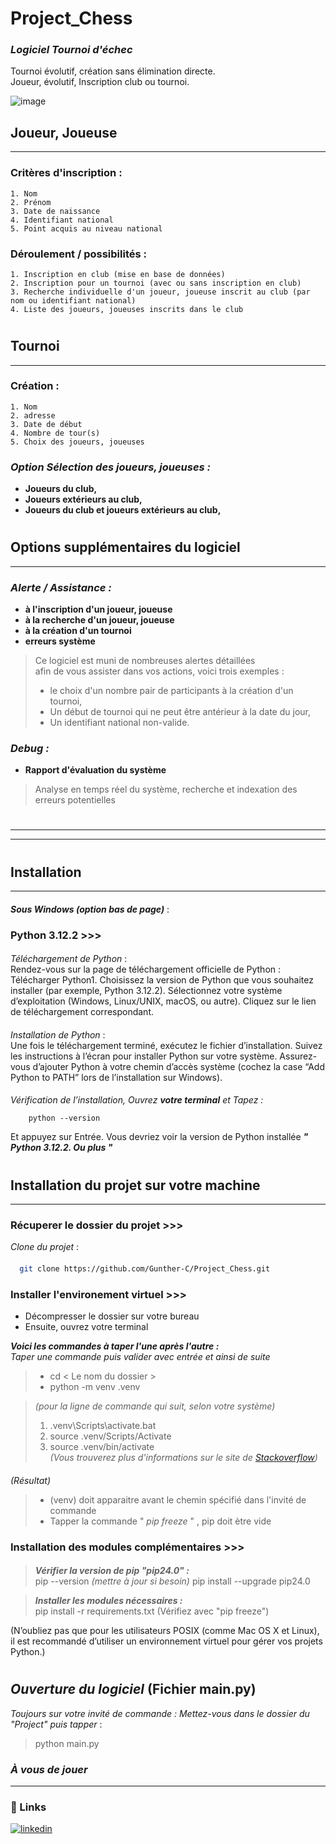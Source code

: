 
# Project_Chess
### **_Logiciel Tournoi d'échec_**
Tournoi évolutif, création sans élimination directe.  
Joueur, évolutif, Inscription club ou tournoi.  

![image](https://github.com/Gunther-C/Dossier-Zip/assets/162619333/c19fa904-b733-4805-808d-3cfd25147f66)
###
##
## Joueur, Joueuse
___
### Critères d'inscription :
    1. Nom
    2. Prénom 
    3. Date de naissance 
    4. Identifiant national   
    5. Point acquis au niveau national
### Déroulement / possibilités :
    1. Inscription en club (mise en base de données)
    2. Inscription pour un tournoi (avec ou sans inscription en club)
    3. Recherche individuelle d'un joueur, joueuse inscrit au club (par nom ou identifiant national)  
    4. Liste des joueurs, joueuses inscrits dans le club
#
## Tournoi
___
### Création :
    1. Nom
    2. adresse 
    3. Date de début
    4. Nombre de tour(s)   
    5. Choix des joueurs, joueuses

### **_Option Sélection des joueurs, joueuses :_**
- **Joueurs du club,**    
- **Joueurs extérieurs au club,**    
- **Joueurs du club et joueurs extérieurs au club,**    
#
## Options supplémentaires du logiciel
___
### **_Alerte / Assistance :_**
- **à l'inscription d'un joueur, joueuse**    
- **à la recherche d'un joueur, joueuse**     
- **à la création d'un tournoi**      
- **erreurs système**  
> Ce logiciel est muni de nombreuses alertes détaillées  
afin de vous assister dans vos actions, voici trois exemples : 
>- le choix d'un nombre pair de participants à la création d'un tournoi, 
>- Un début de tournoi qui ne peut être antérieur à la date du jour, 
>- Un identifiant national non-valide. 
### **_Debug :_**
- **Rapport d'évaluation du système**   
> Analyse en temps réel du système, recherche et indexation des erreurs potentielles
#
___
___
#
## Installation  
___
####
**_Sous Windows (option bas de page)_** :
####
### Python 3.12.2 >>>
####
_Téléchargement de Python_ :  
Rendez-vous sur la page de téléchargement officielle de Python : Télécharger Python1.
Choisissez la version de Python que vous souhaitez installer (par exemple, Python 3.12.2).
Sélectionnez votre système d’exploitation (Windows, Linux/UNIX, macOS, ou autre).
Cliquez sur le lien de téléchargement correspondant.
####
_Installation de Python_ :  
Une fois le téléchargement terminé, exécutez le fichier d’installation.
Suivez les instructions à l’écran pour installer Python sur votre système.
Assurez-vous d’ajouter Python à votre chemin d’accès système (cochez la case “Add Python to PATH” lors de l’installation sur Windows).
####
_Vérification de l’installation, Ouvrez **_votre terminal_** et Tapez :_  
 
        python --version 
Et appuyez sur Entrée. Vous devriez voir la version de Python installée **_" Python 3.12.2. Ou plus "_**  

#
## Installation du projet sur votre machine 
___
####
### Récuperer le dossier du projet >>>
_Clone du projet_ :
####
```bash
  git clone https://github.com/Gunther-C/Project_Chess.git
```
### Installer l'environement virtuel >>>
- Décompresser le dossier sur votre bureau
- Ensuite, ouvrez votre terminal  

**_Voici les commandes à taper l'une après l'autre :_**  
_Taper une commande puis valider avec entrée et ainsi de suite_

>- cd < Le nom du dossier >  
>- python -m venv .venv 

>_(pour la ligne de commande qui suit, selon votre système)_
> 1. .venv\Scripts\activate.bat   
> 2. source .venv/Scripts/Activate
> 3. source .venv/bin/activate  
>_(Vous trouverez plus d'informations sur le site de [Stackoverflow](https://stackoverflow.com/questions/18713086/virtualenv-wont-activate-on-windows/18713789#18713789))_  
####
_(Résultat)_  
>- (venv) doit apparaitre avant le chemin spécifié dans l'invité de commande
>- Tapper la commande " _pip freeze_ " , pip doit ètre vide
###
### Installation des modules complémentaires >>>
####
> **_Vérifier la version de pip "pip24.0" :_**  
> pip --version _(mettre à jour si besoin)_ pip install --upgrade pip24.0  

> **_Installer les modules nécessaires :_**  
> pip install -r requirements.txt (Vérifiez avec "pip freeze")

(N’oubliez pas que pour les utilisateurs POSIX (comme Mac OS X et Linux), il est recommandé d’utiliser un environnement virtuel pour gérer vos projets Python.)  
#
## _Ouverture du logiciel_ (Fichier main.py)
_Toujours sur votre invité de commande : Mettez-vous dans le dossier du "Project" puis tapper_ :
> python main.py
 
### _À vous de jouer_
___
### 🔗 Links 
 
[![linkedin](https://www.linkedin.com/in/gunther-chevestrier-813344255?style=for-the-badge&logo=linkedin&logoColor=white)](https://www.linkedin.com/)
